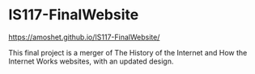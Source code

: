 # IS117-FinalWebsite
https://amoshet.github.io/IS117-FinalWebsite/

This final project is a merger of The History of the Internet and How the Internet Works websites, with an updated design.
